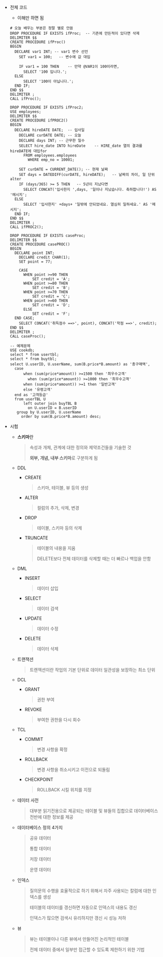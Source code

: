 * 전체 코드

  * 이해만 하면 됨

  ```mysql
  # 오늘 배우는 부분은 정말 별로 안씀
  DROP PROCEDURE IF EXISTS ifProc;	-- 기존에 만든적이 있다면 삭제
  DELIMITER $$
  CREATE PROCEDURE ifProc()
  BEGIN
  	DECLARE var1 INT; -- var1 변수 선언
      SET var1 = 100;	-- 변수에 값 대입
      
      IF var1 = 100 THEN	-- 만약 @VAR1이 100이라면,
  		SELECT '100 입니다.';
  	ELSE
  		SELECT '100이 아닙니다.';
  	END IF;
  END $$
  DELIMITER ;
  CALL ifProc();
  
  DROP PROCEDURE IF EXISTS ifProc2;
  USE employees;
  DELIMITER $$
  CREATE PROCEDURE ifPROC2()
  BEGIN
  	DECLARE hireDATE DATE;	-- 입사일
      DECLARE curDATE DATE;	-- 오늘
      DECLARE days INT;	-- 근무한 일수
      SELECT hire_date INTO hireDate	-- HIRE_date 열의 결과를 hireDATE에 대입for
  		FROM employees.employees
          WHERE emp_no = 10001;
  	
      SET curDATE = CURRENT_DATE();	-- 현재 날짜
      SET days = DATEDIFF(curDATE, hireDATE);	-- 날짜의 차이, 일 단위alter
      IF (days/365) >= 5 THEN	-- 5년이 지났다면
  		SELECT CONCAT('입사한지 ',days, '일이나 지났습니다. 축하합니다!') AS '메시지';
  	ELSE
  		SELECT '입사한지' +days+ '일밖에 안되었네요. 열심히 일하세요.' AS '메시지';
  	END IF;
  END $$
  DELIMITER ;
  CALL ifPROC2();
  
  DROP PROCEDURE IF EXISTS caseProc;
  DELIMITER $$
  CREATE PROCEDURE casePROC()
  BEGIN
  	DECLARE point INT;
      DECLARE credit CHAR(1);
      SET point = 77;
      
      CASE
  		WHEN point >=90 THEN
  			SET credit = 'A';
  		WHEN point >=80 THEN
  			SET credit = 'B';
  		WHEN point >=70 THEN
  			SET credit = 'C';
  		WHEN point >=60 THEN
  			SET credit = 'D';
  		ELSE
  			SET credit = 'F';
  	END CASE;
      SELECT CONCAT('취득점수 ==>', point), CONCAT('학점 ==>', credit);
  END $$
  DELIMITER ;
  CALL caseProc();
  
  -- 예제문제
  USE cookdb;
  select * from usertbl;
  select * from buytbl;
  select U.userID, U.userName, sum(B.price*B.amount) as '총구매액',
  	case
  		when (sum(price*amount)) >=1500 then '최우수고객'
          when (sum(price*amount)) >=1000 then '최우수고객'
  		when (sum(price*amount)) >=1 then '일반고객'
  		else '유령고객'
  	end as '고객등급'
  	from userTBL U
  		left outer join buyTBL B
          on U.userID = B.userID
  	 group by U.userID, U.userName
       order by sum(B.price*B.amount) desc;
  ```

* 시험
  * **스키마**란

    > 속성과 개체, 관계에 대한 정의와 제약조건들을 기술한 것
    >
    > **외부, 개념, 내부 스키마**로 구분하게 됨

  * DDL

    * CREATE

      >스키마, 테이블, 뷰 등의 생성

    * ALTER

      > 컬럼의 추가, 삭제, 변경

    * DROP

      > 테이블, 스키마 등의 삭제

    * TRUNCATE

      > 테이블의 내용을 지움
      >
      > DELETE보다 전체 데이터를 삭제할 때는 더 빠르나 백업을 안함

  * DML

    * INSERT

      > 데이터 삽입

    * SELECT

      > 데이터 검색

    * UPDATE

      > 데이터 수정

    * DELETE

      > 데이터 삭제

  * 트랜잭션

    > 트랜잭션이란 작업의 기본 단위로 데이터 일관성을 보장하는 최소 단위

  * DCL

    * GRANT

      > 권한 부여

    * REVOKE

      > 부여한 권한을 다시 회수

  * TCL

    * COMMIT

      > 변경 사항을 확정

    * ROLLBACK

      > 변경 사항을 취소시키고 이전으로 되돌림

    * CHECKPOINT

      > ROLLBACK 시킬 위치를 지정

  * 데이터 사전

    > 대부분 읽기전용으로 제공되는 테이블 및 뷰들의 집합으로 데이터베이스 전반에 대한 정보를 제공

  * 데이터베이스 정의 4가지

    > 공유 데이터
    >
    > 통합 데이터
    >
    > 저장 데이터
    >
    > 운영 데이터

  * 인덱스

    > 질의문의 수행을 효율적으로 하기 위해서 자주 사용되는 칼럼에 대한 인덱스를 생성
    >
    > 테이블의 데이터를 갱신하면 자동으로 인덱스의 내용도 갱신
    >
    > 인덱스가 많으면 검색시 유리하지만 갱신 시 성능 저하

  * 뷰

    > 뷰는 테이블이나 다른 뷰에서 만들어진 논리적인 테이블
    >
    > 전체 데이터 중에서 일부만  접근할 수 있도록 제한하기 위한 기법

